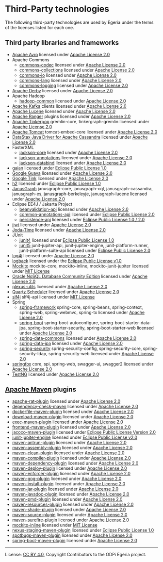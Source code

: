 <!-- SPDX-License-Identifier: CC-BY-4.0 -->
<!-- Copyright Contributors to the ODPi Egeria project. -->

# Third-Party technologies

The following third-party technologies are used by Egeria under the terms of the licenses listed
for each one.

## Third party libraries and frameworks

- [Apache Avro](https://github.com/apache/avro) licensed under [Apache License 2.0](https://github.com/apache/avro/blob/master/LICENSE.txt)
- Apache Commons
    - [commons-codec](https://github.com/apache/commons-codec) licensed under [Apache License 2.0](https://github.com/apache/commons-codec/blob/master/LICENSE.txt)
    - [commons-collections](https://github.com/apache/commons-collections) licensed under [Apache License 2.0](https://github.com/apache/commons-collections/blob/master/LICENSE.txt)
    - [commons-io](https://github.com/apache/commons-io) licensed under [Apache License 2.0](https://github.com/apache/commons-io/blob/master/LICENSE.txt)
    - [commons-lang](https://github.com/apache/commons-lang) licensed under [Apache License 2.0](https://github.com/apache/commons-lang/blob/master/LICENSE.txt)
    - [commons-logging](https://github.com/apache/commons-logging) licensed under [Apache License 2.0](https://github.com/apache/commons-logging/blob/master/LICENSE.txt)
- [Apache Derby](https://github.com/apache/derby) licensed under [Apache License 2.0](https://github.com/apache/derby/blob/trunk/LICENSE)
- Apache Hadoop
    - [hadoop-common](https://github.com/apache/hadoop-common) licensed under [Apache License 2.0](https://search.maven.org/artifact/org.apache.hadoop/hadoop-common/3.2.1/jar)
- [Apache Kafka](https://github.com/apache/kafka) clients licensed under [Apache License 2.0](https://github.com/apache/kafka/blob/trunk/LICENSE)
- [Apache Lucene](https://github.com/apache/lucene-solr) licensed under [Apache License 2.0](https://search.maven.org/artifact/org.apache.lucene/lucene-analyzers-common/8.2.0/jar)
- [Apache Ranger](https://github.com/apache/ranger) plugins licensed under [Apache License 2.0](https://github.com/apache/ranger/blob/master/LICENSE.txt)
- [Apache Tinkerpop](https://github.com/apache/tinkerpop) gremlin-core, tinkergraph-gremlin licensed under [Apache License 2.0](https://github.com/apache/tinkerpop/blob/master/LICENSE)
- [Apache Tomcat](https://github.com/apache/tomcat) tomcat-embed-core licensed under [Apache License 2.0](https://github.com/apache/tomcat/blob/master/LICENSE)
- [DataStax Java Driver for Apache Cassandra](https://github.com/datastax/java-driver) licensed under [Apache License 2.0](https://github.com/datastax/java-driver/blob/4.x/LICENSE)
- FasterXML
    - [jackson-core](https://github.com/FasterXML/jackson-core) licensed under [Apache License 2.0](https://github.com/FasterXML/jackson-core/blob/master/LICENSE)
    - [jackson-annotations](https://github.com/FasterXML/jackson-annotations) licensed under [Apache License 2.0](https://github.com/FasterXML/jackson-annotations/blob/master/LICENSE)
    - [jackson-databind](https://github.com/FasterXML/jackson-databind) licensed under [Apache License 2.0](https://github.com/FasterXML/jackson-databind/blob/master/LICENSE)
- [gaian](https://github.com/gaiandb/gaiandb) licensed under [Eclipse Public License 1.0](https://github.com/gaiandb/gaiandb/blob/master/LICENSE/LICENSE)
- [Google Guava](https://github.com/google/guava) licensed under [Apache License 2.0](https://github.com/google/guava/blob/master/COPYING)
- [Google Tink](https://github.com/google/tink) licensed under [Apache License 2.0](https://github.com/google/tink/blob/master/LICENSE)
- [h2](https://h2database.com) licensed under [Eclipse Public License 1.0](https://h2database.com/html/license.html)
- [JanusGraph](https://github.com/JanusGraph/janusgraph) janusgraph-core, janusgraph-cql, janusgraph-cassandra, janusgraph-es, janusgraph-berkeleyje, janusgraph-lucene licensed under [Apache License 2.0](https://github.com/JanusGraph/janusgraph/blob/master/LICENSE.txt)  
 - Eclipse EE4J / Jakarta Project
    - [beanvalidation-api](https://github.com/eclipse-ee4j/beanvalidation-api) licensed under [Apache License 2.0](https://github.com/eclipse-ee4j/beanvalidation-api/blob/master/license.txt)
    - [common-annotations-api](https://github.com/eclipse-ee4j/common-annotations-api) licensed under [Eclipse Public License 2.0](https://github.com/eclipse-ee4j/common-annotations-api/blob/master/LICENSE.md)
    - [persistence-api](https://github.com/eclipse-ee4j/jpa-api) licensed under [Eclipse Public License 1.0 / 2.0](https://github.com/eclipse-ee4j/jpa-api/blob/master/LICENSE.md)
- [jjwt](https://github.com/jwtk/jjwt) licensed under [Apache License 2.0](https://github.com/jwtk/jjwt/blob/master/LICENSE)
- [Joda-Time](https://github.com/JodaOrg/joda-time) licensed under [Apache License 2.0](https://github.com/JodaOrg/joda-time/blob/master/LICENSE.txt)
- JUnit
    - [junit4](https://github.com/junit-team/junit4) licensed under [Eclipse Public License 1.0](https://github.com/junit-team/junit4/blob/main/LICENSE-junit.txt)
    - [junit5](https://github.com/junit-team/junit5) junit-jupiter-api, junit-jupiter-engine, junit-platform-runner, junit-platform-suite-api licensed under [Eclipse Public License 2.0](https://github.com/junit-team/junit5/blob/main/LICENSE.md)
- [log4j](https://github.com/apache/log4j) licensed under [Apache License 2.0](https://github.com/apache/log4j/blob/trunk/LICENSE)
- [logback](https://github.com/qos-ch/logback) licensed under the [Eclipse Public License v1.0](https://github.com/qos-ch/logback/blob/master/LICENSE.txt)
- [Mockito](https://github.com/mockito/mockito) mockito-core, mockito-inline, mockito-junit-jupiter licensed under [MIT License](https://github.com/mockito/mockito/blob/release/3.x/LICENSE)
- [Oracle NoSQL Database Community Edition](https://www.oracle.com/database/technologies/nosql-database-server-downloads.html) licensed under [Apache License 2.0](https://www.apache.org/licenses/LICENSE-2.0)
- [plexus-utils](https://github.com/codehaus-plexus/plexus-utils) licensed under [Apache License 2.0](https://search.maven.org/artifact/org.codehaus.plexus/plexus-utils/3.3.0/jar)
- [Quartz Scheduler](https://github.com/quartz-scheduler/quartz) licensed under [Apache License 2.0](https://github.com/quartz-scheduler/quartz/blob/master/docs/license.adoc)
- [slf4j](https://github.com/qos-ch/slf4j) slf4j-api licensed under [MIT License](https://github.com/qos-ch/slf4j/blob/master/LICENSE.txt)
- Spring
    - [spring-framework](https://github.com/spring-projects/spring-framework) spring-core, spring-beans, spring-context, spring-web, spring-webmvc, spring-tx licensed under [Apache License 2.0](https://github.com/spring-projects/spring-framework/blob/master/LICENSE.txt)
    - [spring-boot](https://github.com/spring-projects/spring-boot) spring-boot-autoconfigure, spring-boot-starter-data-jpa, spring-boot-starter-security, spring-boot-starter-web licensed under [Apache License 2.0](https://github.com/spring-projects/spring-boot/blob/master/LICENSE.txt)
    - [spring-data-commons](https://github.com/spring-projects/spring-data-commons) licensed under [Apache License 2.0](https://www.apache.org/licenses/LICENSE-2.0.html)
    - [spring-data-jpa](https://github.com/spring-projects/spring-data-jpa) licensed under [Apache License 2.0](https://www.apache.org/licenses/LICENSE-2.0.html)
    - [spring-security](https://github.com/spring-projects/spring-security) spring-security-config, spring-security-core, spring-security-ldap, spring-security-web licensed under [Apache License 2.0](https://github.com/spring-projects/spring-security/blob/master/LICENSE.txt)
- [springfox](https://github.com/springfox/springfox) core, spi, spring-web, swagger-ui, swagger2 licensed under [Apache License 2.0](https://github.com/springfox/springfox/blob/master/LICENSE)
- [TestNG](https://github.com/cbeust/testng) licensed under [Apache License 2.0](https://github.com/cbeust/testng/blob/master/LICENSE.txt)

## [Apache Maven](https://github.com/apache/maven) plugins

- [apache-rat-plugin](https://github.com/apache/creadur-rat) licensed under [Apache License 2.0](https://github.com/apache/creadur-rat/blob/master/LICENSE)
- [dependency-check-maven](https://github.com/jeremylong/DependencyCheck) licensed under [Apache License 2.0](https://github.com/jeremylong/DependencyCheck/blob/master/LICENSE.txt)
- [dockerfile-maven-plugin](https://github.com/spotify/dockerfile-maven) licensed under [Apache License 2.0](https://github.com/spotify/dockerfile-maven/blob/master/LICENSE)
- [download-maven-plugin](https://github.com/maven-download-plugin/maven-download-plugin) licensed under [Apache License 2.0](https://search.maven.org/artifact/com.googlecode.maven-download-plugin/download-maven-plugin/1.4.2/jar)
- [exec-maven-plugin](https://github.com/mojohaus/exec-maven-plugin) licensed under [Apache License 2.0](https://github.com/mojohaus/exec-maven-plugin)
- [frontend-maven-plugin](https://github.com/eirslett/frontend-maven-plugin) licensed under [Apache License 2.0](https://github.com/eirslett/frontend-maven-plugin/blob/master/LICENSE)
- [jacoco-maven-plugin](https://github.com/jacoco/jacoco) licensed under [Eclipse Public License Version 2.0](https://github.com/jacoco/jacoco/blob/master/LICENSE.md)
- [junit-jupiter-engine](https://github.com/junit-team/junit5) licensed under [Eclipse Public License v2.0](https://github.com/junit-team/junit5/blob/master/LICENSE.md)
- [maven-antrun-plugin](https://github.com/apache/maven-antrun-plugin) licensed under [Apache License 2.0](https://www.apache.org/licenses/LICENSE-2.0)
- [maven-assembly-plugin](https://github.com/apache/maven-assembly-plugin) licensed under [Apache License 2.0](https://www.apache.org/licenses/LICENSE-2.0)
- [maven-clean-plugin](https://github.com/apache/maven-clean-plugin) licensed under [Apache License 2.0](https://search.maven.org/artifact/org.apache.maven.plugins/maven-clean-plugin/3.1.0/maven-plugin)
- [maven-compiler-plugin](https://github.com/apache/maven-compiler-plugin/) licensed under [Apache License 2.0](https://www.apache.org/licenses/LICENSE-2.0)
- [maven-dependency-plugin](https://github.com/apache/maven-dependency-plugin) licensed under [Apache License 2.0](https://www.apache.org/licenses/LICENSE-2.0)
- [maven-deploy-plugin](https://github.com/apache/maven-deploy-plugin) licensed under [Apache License 2.0](https://www.apache.org/licenses/LICENSE-2.0)
- [maven-enforcer-plugin](https://github.com/apache/maven-enforcer) licensed under [Apache License 2.0](https://github.com/apache/maven-enforcer/blob/master/LICENSE)
- [maven-gpg-plugin](https://github.com/apache/maven-gpg-plugin) licensed under [Apache License 2.0](https://www.apache.org/licenses/LICENSE-2.0)
- [maven-install-plugin](https://github.com/apache/maven-install-plugin) licensed under [Apache License 2.0](https://github.com/apache/maven-install-plugin/blob/master/LICENSE)
- [maven-jar-plugin](https://github.com/apache/maven-jar-plugin) licensed under [Apache License 2.0](https://www.apache.org/licenses/LICENSE-2.0)
- [maven-javadoc-plugin](https://github.com/apache/maven-javadoc-plugin) licensed under [Apache License 2.0](https://www.apache.org/licenses/LICENSE-2.0)
- [maven-pmd-plugin](https://github.com/apache/maven-pmd-plugin) licensed under [Apache License 2.0](https://www.apache.org/licenses/LICENSE-2.0)
- [maven-resources-plugin](https://github.com/apache/maven-resources-plugin) licensed under [Apache License 2.0](https://www.apache.org/licenses/LICENSE-2.0)
- [maven-shade-plugin](https://github.com/apache/maven-shade-plugin) licensed under [Apache License 2.0](https://www.apache.org/licenses/LICENSE-2.0)
- [maven-source-plugin](https://github.com/apache/maven-source-plugin) licensed under [Apache License 2.0](https://www.apache.org/licenses/LICENSE-2.0)
- [maven-surefire-plugin](https://github.com/apache/maven-surefire) licensed under [Apache License 2.0](https://www.apache.org/licenses/LICENSE-2.0)
- [mockito-inline](https://github.com/mockito/mockito) licensed under [MIT License](https://github.com/mockito/mockito/blob/release/3.x/LICENSE) 
- [nexus-staging-maven-plugin](https://github.com/sonatype/nexus-maven-plugins/tree/master/staging/maven-plugin) licensed under [Eclipse Public License 1.0](https://mvnrepository.com/artifact/org.sonatype.plugins/nexus-staging-maven-plugin)
- [spotbugs-maven-plugin](https://github.com/spotbugs/spotbugs-maven-plugin) licensed under [Apache License 2.0](https://github.com/spotbugs/spotbugs-maven-plugin/blob/spotbugs/LICENSE)
- [spring-boot-maven-plugin](https://github.com/spring-projects/spring-boot/tree/master/spring-boot-project/spring-boot-tools/spring-boot-maven-plugin) licensed under [Apache License 2.0](https://github.com/spring-projects/spring-boot/blob/master/LICENSE.txt)

----
License: [CC BY 4.0](https://creativecommons.org/licenses/by/4.0/),
Copyright Contributors to the ODPi Egeria project.
